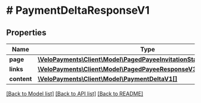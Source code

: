 # # PaymentDeltaResponseV1

## Properties

Name | Type | Description | Notes
------------ | ------------- | ------------- | -------------
**page** | [**\VeloPayments\Client\Model\PagedPayeeInvitationStatusResponseV3Page**](PagedPayeeInvitationStatusResponseV3Page.md) |  | [optional]
**links** | [**\VeloPayments\Client\Model\PagedPayeeResponseV3Links[]**](PagedPayeeResponseV3Links.md) |  | [optional]
**content** | [**\VeloPayments\Client\Model\PaymentDeltaV1[]**](PaymentDeltaV1.md) |  | [optional]

[[Back to Model list]](../../README.md#models) [[Back to API list]](../../README.md#endpoints) [[Back to README]](../../README.md)
